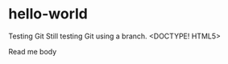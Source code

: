 # hello-world
Testing Git
Still testing Git using a branch.
  <DOCTYPE! HTML5>
  <html>
    <head>
      <title>README TITLE</title>
  </head>
  <body>
    <p>Read me body</p>
  </body>
  </html>
     
